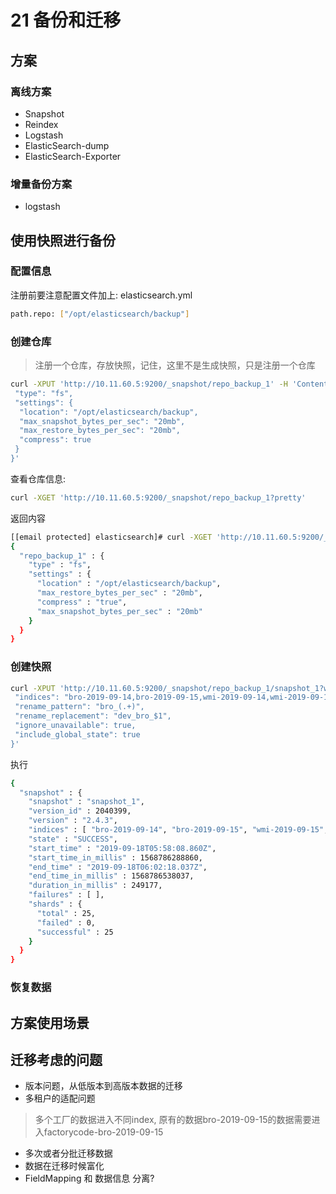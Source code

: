 # 21 备份和迁移

## 方案

### 离线方案

- Snapshot
- Reindex
- Logstash
- ElasticSearch-dump
- ElasticSearch-Exporter

### 增量备份方案

- logstash

## 使用快照进行备份

### 配置信息

注册前要注意配置文件加上: elasticsearch.yml

```bash
path.repo: ["/opt/elasticsearch/backup"]
```

### 创建仓库

> 注册一个仓库，存放快照，记住，这里不是生成快照，只是注册一个仓库

```bash
curl -XPUT 'http://10.11.60.5:9200/_snapshot/repo_backup_1' -H 'Content-Type: application/json' -d '{
 "type": "fs",
 "settings": {
  "location": "/opt/elasticsearch/backup",
  "max_snapshot_bytes_per_sec": "20mb",
  "max_restore_bytes_per_sec": "20mb",
  "compress": true
 }
}'
```

查看仓库信息:

```bash
curl -XGET 'http://10.11.60.5:9200/_snapshot/repo_backup_1?pretty'
```

返回内容

```bash
[[email protected] elasticsearch]# curl -XGET 'http://10.11.60.5:9200/_snapshot/repo_backup_1?pretty'
{
  "repo_backup_1" : {
    "type" : "fs",
    "settings" : {
      "location" : "/opt/elasticsearch/backup",
      "max_restore_bytes_per_sec" : "20mb",
      "compress" : "true",
      "max_snapshot_bytes_per_sec" : "20mb"
    }
  }
}
```

### 创建快照

```bash
curl -XPUT 'http://10.11.60.5:9200/_snapshot/repo_backup_1/snapshot_1?wait_for_completion=true&pretty' -H 'Content-Type: application/json' -d '{
 "indices": "bro-2019-09-14,bro-2019-09-15,wmi-2019-09-14,wmi-2019-09-15,syslog-2019-09-14,sylog-2019-09-15",
 "rename_pattern": "bro_(.+)",
 "rename_replacement": "dev_bro_$1",
 "ignore_unavailable": true,
 "include_global_state": true
}'
```

执行

```bash
{
  "snapshot" : {
    "snapshot" : "snapshot_1",
    "version_id" : 2040399,
    "version" : "2.4.3",
    "indices" : [ "bro-2019-09-14", "bro-2019-09-15", "wmi-2019-09-15", "syslog-2019-09-14", "wmi-2019-09-14" ],
    "state" : "SUCCESS",
    "start_time" : "2019-09-18T05:58:08.860Z",
    "start_time_in_millis" : 1568786288860,
    "end_time" : "2019-09-18T06:02:18.037Z",
    "end_time_in_millis" : 1568786538037,
    "duration_in_millis" : 249177,
    "failures" : [ ],
    "shards" : {
      "total" : 25,
      "failed" : 0,
      "successful" : 25
    }
  }
}
```

### 恢复数据

## 方案使用场景

## 迁移考虑的问题

- 版本问题，从低版本到高版本数据的迁移
- 多租户的适配问题

> 多个工厂的数据进入不同index, 原有的数据bro-2019-09-15的数据需要进入factorycode-bro-2019-09-15

- 多次或者分批迁移数据
- 数据在迁移时候富化
- FieldMapping 和 数据信息 分离?
